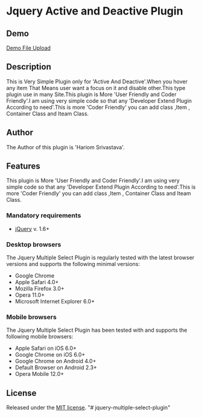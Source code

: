 # Jquery Active and Deactive Plugin

## Demo
[Demo File Upload](https://hariom15791.github.io/Jquery-Active-Deactive-Plugin/)

## Description
This is Very Simple Plugin only for 'Active And Deactive'.When you hover any item That Means user want a focus on it and disable other.This type plugin use in many Site.This plugin is More 'User Friendly and Coder Friendly'.I am using very simple code so that any 'Developer Extend Plugin According to need'.This is more 'Coder Friendly' you can add class ,Item , Container Class and Iteam Class.

## Author
The Author of this plugin is 'Hariom Srivastava'.

## Features
This plugin is More 'User Friendly and Coder Friendly'.I am using very simple code so that any 'Developer Extend Plugin According to need'.This is more 'Coder Friendly' you can add class ,Item , Container Class and Iteam Class.

### Mandatory requirements
* [jQuery](https://jquery.com/) v. 1.6+

### Desktop browsers
The Jquery Multiple Select Plugin is regularly tested with the latest browser versions and supports the following minimal versions:

* Google Chrome
* Apple Safari 4.0+
* Mozilla Firefox 3.0+
* Opera 11.0+
* Microsoft Internet Explorer 6.0+

### Mobile browsers
The Jquery Multiple Select Plugin has been tested with and supports the following mobile browsers:

* Apple Safari on iOS 6.0+
* Google Chrome on iOS 6.0+
* Google Chrome on Android 4.0+
* Default Browser on Android 2.3+
* Opera Mobile 12.0+

## License
Released under the [MIT license](https://opensource.org/licenses/MIT).
"# jquery-multiple-select-plugin" 
